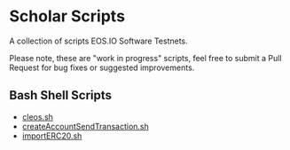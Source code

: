 # Scholar Scripts

A collection of scripts EOS.IO Software Testnets.

Please note, these are "work in progress" scripts, feel free to submit a Pull Request for bug fixes or suggested improvements.

## Bash Shell Scripts

- [cleos.sh](scripts/cleos.sh)
- [createAccountSendTransaction.sh](scripts/createAccountSendTransaction.sh)
- [importERC20.sh](scripts/importERC20.sh)

